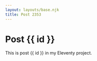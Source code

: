 ```yaml
---
layout: layouts/base.njk
title: Post 2353
---
```


# Post {{ id }}

This is post {{ id }} in my Eleventy project.
